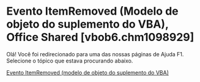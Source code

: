 
# Evento ItemRemoved (Modelo de objeto do suplemento do VBA), Office Shared [vbob6.chm1098929]

Olá! Você foi redirecionado para uma das nossas páginas de Ajuda F1. Selecione o tópico que estava procurando abaixo.

[Evento ItemRemoved (modelo de objeto do suplemento do VBA)](http://msdn.microsoft.com/library/75de849e-9f9c-fb81-f830-2a7358f1422e%28Office.15%29.aspx)
